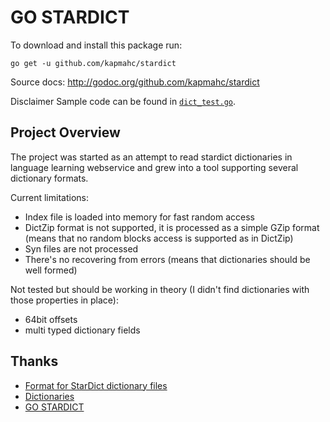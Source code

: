 # GO STARDICT

To download and install this package run:

`go get -u github.com/kapmahc/stardict`

Source docs: <http://godoc.org/github.com/kapmahc/stardict>

Disclaimer Sample code can be found in [`dict_test.go`](https://github.com/kapmahc/stardict/blob/master/dict_test.go).

## Project Overview

The project was started as an attempt to read stardict dictionaries in language learning webservice and grew into a tool supporting several dictionary formats.

Current limitations:

- Index file is loaded into memory for fast random access
- DictZip format is not supported, it is processed as a simple GZip format (means that no random blocks access is supported as in DictZip)
- Syn files are not processed
- There's no recovering from errors (means that dictionaries should be well formed)

Not tested but should be working in theory (I didn't find dictionaries with those properties in place):

- 64bit offsets
- multi typed dictionary fields


## Thanks

- [Format for StarDict dictionary files](http://www.stardict.org/StarDictFileFormat)
- [Dictionaries](http://download.huzheng.org/)
- [GO STARDICT](https://github.com/dyatlov/gostardict)
